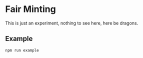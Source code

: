 # Fair Minting

This is just an experiment, nothing to see here, here be dragons.

## Example

```
npm run example
```

